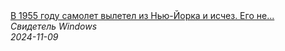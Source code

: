 <!--2024-11-09 18:28:22-->
<div class="yb">
  <a class="nodecor" href="/posts.html?tajny/v_1955_godu_samolet_vyletel_iz_nju-jorka_i_ischez_ego_ne_mogli_najti_37_let_on_vernulsya_v_92_godu">
    <img class="preview" data-videoid="uH8KJo_zbMk" src="https://i2.ytimg.com/vi/uH8KJo_zbMk/hqdefault.jpg" align="middle" alt="">
  </a>
  <div class="inlbl text">
    <a class="nodecor" href="/posts.html?tajny/v_1955_godu_samolet_vyletel_iz_nju-jorka_i_ischez_ego_ne_mogli_najti_37_let_on_vernulsya_v_92_godu">В 1955 году самолет вылетел из Нью-Йорка и исчез. Его не...</a><br>
    <i class="smaller2">Свидетель Windows</i><br>
    <i class="smaller3">2024-11-09</i>
  </div>
</div>

